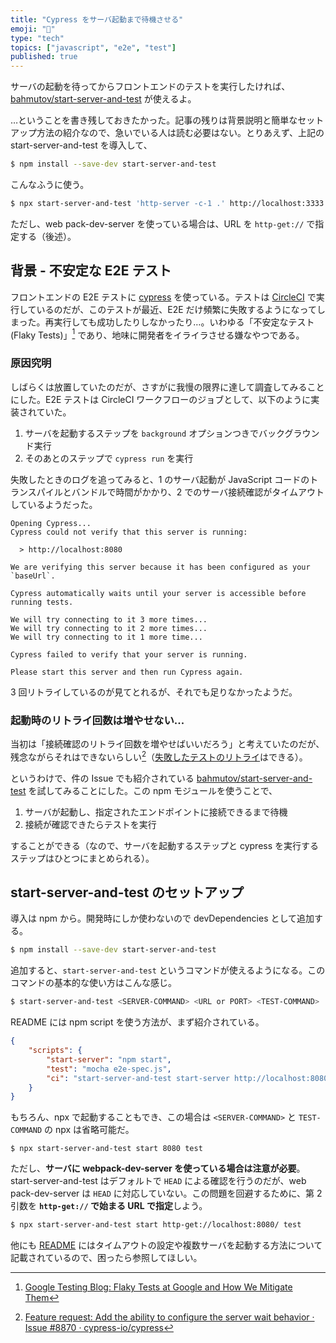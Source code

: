 ```yaml
---
title: "Cypress をサーバ起動まで待機させる"
emoji: "🚀"
type: "tech"
topics: ["javascript", "e2e", "test"]
published: true
---
```


サーバの起動を待ってからフロントエンドのテストを実行したければ、[bahmutov/start-server-and-test](https://github.com/bahmutov/start-server-and-test) が使えるよ。

…ということを書き残しておきたかった。記事の残りは背景説明と簡単なセットアップ方法の紹介なので、急いでいる人は読む必要はない。とりあえず、上記の start-server-and-test を導入して、

```bash
$ npm install --save-dev start-server-and-test
```

こんなふうに使う。

```bash
$ npx start-server-and-test 'http-server -c-1 .' http://localhost:3333 'cypress run'
```

ただし、web pack-dev-server を使っている場合は、URL を `http-get://` で指定する（後述）。

## 背景 - 不安定な E2E テスト

フロントエンドの E2E テストに [cypress](https://www.cypress.io/) を使っている。テストは [CircleCI](https://circleci.com/) で実行しているのだが、このテストが最近、E2E だけ頻繁に失敗するようになってしまった。再実行しても成功したりしなかったり…。いわゆる「不安定なテスト (Flaky Tests)」[^1] であり、地味に開発者をイライラさせる嫌なやつである。

### 原因究明

しばらくは放置していたのだが、さすがに我慢の限界に達して調査してみることにした。E2E テストは CircleCI ワークフローのジョブとして、以下のように実装されていた。

1. サーバを起動するステップを `background` オプションつきでバックグラウンド実行
2. そのあとのステップで `cypress run` を実行

失敗したときのログを追ってみると、1 のサーバ起動が JavaScript コードのトランスパイルとバンドルで時間がかかり、2 でのサーバ接続確認がタイムアウトしているようだった。

```
Opening Cypress...
Cypress could not verify that this server is running:

  > http://localhost:8080

We are verifying this server because it has been configured as your `baseUrl`.

Cypress automatically waits until your server is accessible before running tests.

We will try connecting to it 3 more times...
We will try connecting to it 2 more times...
We will try connecting to it 1 more time...

Cypress failed to verify that your server is running.

Please start this server and then run Cypress again.
```

3 回リトライしているのが見てとれるが、それでも足りなかったようだ。

### 起動時のリトライ回数は増やせない...

当初は「接続確認のリトライ回数を増やせばいいだろう」と考えていたのだが、残念ながらそれはできないらしい[^2]（[失敗したテストのリトライ](https://docs.cypress.io/guides/guides/test-retries.html)はできる）。

というわけで、件の Issue でも紹介されている [bahmutov/start-server-and-test](https://github.com/bahmutov/start-server-and-test) を試してみることにした。この npm モジュールを使うことで、

1. サーバが起動し、指定されたエンドポイントに接続できるまで待機
2. 接続が確認できたらテストを実行

することができる（なので、サーバを起動するステップと cypress を実行するステップはひとつにまとめられる）。

## start-server-and-test のセットアップ

導入は npm から。開発時にしか使わないので devDependencies として追加する。

```bash
$ npm install --save-dev start-server-and-test
```

追加すると、`start-server-and-test` というコマンドが使えるようになる。このコマンドの基本的な使い方はこんな感じ。

```bash
$ start-server-and-test <SERVER-COMMAND> <URL or PORT> <TEST-COMMAND>
```

README には npm script を使う方法が、まず紹介されている。

```json
{
    "scripts": {
        "start-server": "npm start",
        "test": "mocha e2e-spec.js",
        "ci": "start-server-and-test start-server http://localhost:8080 test"
    }
}
```

もちろん、npx で起動することもでき、この場合は `<SERVER-COMMAND>` と `TEST-COMMAND` の npx は省略可能だ。

```
$ npx start-server-and-test start 8080 test
```

ただし、**サーバに webpack-dev-server を使っている場合は注意が必要**。start-server-and-test はデフォルトで `HEAD` による確認を行うのだが、web pack-dev-server は `HEAD` に対応していない。この問題を回避するために、第 2 引数を **`http-get://` で始まる URL で指定**しよう。

```bash
$ npx start-server-and-test start http-get://localhost:8080/ test
```

他にも [README](https://github.com/bahmutov/start-server-and-test) にはタイムアウトの設定や複数サーバを起動する方法について記載されているので、困ったら参照してほしい。

[^1]: [Google Testing Blog: Flaky Tests at Google and How We Mitigate Them](https://testing.googleblog.com/2016/05/flaky-tests-at-google-and-how-we.html)
[^2]: [Feature request: Add the ability to configure the server wait behavior · Issue #8870 · cypress-io/cypress](https://github.com/cypress-io/cypress/issues/8870)

